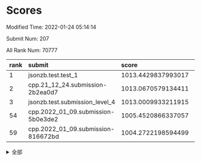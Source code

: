 # Scores

Modified Time: 2022-01-24 05:14:14

Submit Num: 207

All Rank Num: 70777

| rank |               submit               |       score        |       sigma        | pk_num |
| :--- | :--------------------------------- | :----------------- | :----------------- | :----- |
| 1    | jsonzb.test.test_1                 | 1013.4429837993017 | 0.8166744532480861 | 1368   |
| 2    | cpp.21_12_24.submission-2b2ea0d7   | 1013.0670579134411 | 0.8222145503664658 | 1367   |
| 3    | jsonzb.test.submission_level_4     | 1013.0009933211915 | 0.8228832238683821 | 1365   |
| 54   | cpp.2022_01_09.submission-5b0e3de2 | 1005.4520866337057 | 0.7300801640789288 | 1366   |
| 59   | cpp.2022_01_09.submission-816672bd | 1004.2722198594499 | 0.7044656836205204 | 1371   |


<details>
<summary>全部</summary>

| rank |                 submit                 |       score        |       sigma        | pk_num |
| :--- | :------------------------------------- | :----------------- | :----------------- | :----- |
| 1    | jsonzb.test.test_1                     | 1013.4429837993017 | 0.8166744532480861 | 1368   |
| 2    | cpp.21_12_24.submission-2b2ea0d7       | 1013.0670579134411 | 0.8222145503664658 | 1367   |
| 3    | jsonzb.test.submission_level_4         | 1013.0009933211915 | 0.8228832238683821 | 1365   |
| 4    | gobigger.level_3.submission_level_3_38 | 1011.576466196949  | 0.7961729344607649 | 1368   |
| 5    | gobigger.level_3.submission_level_3_41 | 1011.1628520945417 | 0.7825745673339509 | 1368   |
| 6    | gobigger.level_3.submission_level_3_45 | 1011.1325534704476 | 0.8016036480258013 | 1362   |
| 7    | gobigger.level_3.submission_level_3_26 | 1011.0751956873909 | 0.765213238623883  | 1368   |
| 8    | gobigger.level_3.submission_level_3_25 | 1011.06428521272   | 0.7710746158365396 | 1370   |
| 9    | gobigger.level_3.submission_level_3_31 | 1011.0566855556586 | 0.7508941082331012 | 1358   |
| 10   | gobigger.level_3.submission_level_3_6  | 1010.9668550697588 | 0.7817921495146378 | 1372   |
| 11   | gobigger.level_3.submission_level_3_16 | 1010.950020307386  | 0.7776730145054385 | 1371   |
| 12   | gobigger.level_3.submission_level_3_32 | 1010.9496907333853 | 0.7685097490196122 | 1367   |
| 13   | gobigger.level_3.submission_level_3_1  | 1010.8711849751917 | 0.7777177267060918 | 1365   |
| 14   | gobigger.level_3.submission_level_3_42 | 1010.7995150935676 | 0.757210644404658  | 1372   |
| 15   | gobigger.level_3.submission_level_3_40 | 1010.7613895412937 | 0.7626174220587834 | 1370   |
| 16   | gobigger.level_3.submission_level_3_15 | 1010.6683062306637 | 0.7827272874098133 | 1367   |
| 17   | gobigger.level_3.submission_level_3_48 | 1010.6595117540413 | 0.7646380819558044 | 1368   |
| 18   | gobigger.level_3.submission_level_3_28 | 1010.6468278819141 | 0.7677045888815401 | 1372   |
| 19   | gobigger.level_3.submission_level_3_37 | 1010.6316432735953 | 0.7814729849481534 | 1371   |
| 20   | gobigger.level_3.submission_level_3_4  | 1010.5453077367865 | 0.8025254047737801 | 1368   |
| 21   | gobigger.level_3.submission_level_3_10 | 1010.5145800291716 | 0.7575184193455511 | 1368   |
| 22   | gobigger.level_3.submission_level_3_2  | 1010.5008792476909 | 0.7648415946563727 | 1362   |
| 23   | gobigger.level_3.submission_level_3_21 | 1010.4797383263154 | 0.7660140173630241 | 1365   |
| 24   | gobigger.level_3.submission_level_3_46 | 1010.3768353093363 | 0.7584994526435413 | 1369   |
| 25   | gobigger.level_3.submission_level_3_3  | 1010.318989910205  | 0.7595608937561815 | 1368   |
| 26   | gobigger.level_3.submission_level_3_30 | 1010.2071034832039 | 0.7597077788771478 | 1368   |
| 27   | gobigger.level_3.submission_level_3_29 | 1010.1938810868569 | 0.7505539719003365 | 1370   |
| 28   | gobigger.level_3.submission_level_3_27 | 1010.0480818956748 | 0.7725610983309208 | 1367   |
| 29   | gobigger.level_3.submission_level_3_17 | 1010.0200235353165 | 0.7598205991729002 | 1368   |
| 30   | gobigger.level_3.submission_level_3_13 | 1009.9558060937917 | 0.7461307157672873 | 1370   |
| 31   | gobigger.level_3.submission_level_3_0  | 1009.9034241404298 | 0.7356754433082764 | 1365   |
| 32   | gobigger.level_3.submission_level_3_7  | 1009.7758284635489 | 0.77368237185701   | 1366   |
| 33   | gobigger.level_3.submission_level_3_24 | 1009.6373580667973 | 0.759831353695696  | 1367   |
| 34   | gobigger.level_3.submission_level_3_8  | 1009.5712068204238 | 0.7518906524665854 | 1362   |
| 35   | gobigger.level_3.submission_level_3_44 | 1009.5496389433862 | 0.7575303852500019 | 1367   |
| 36   | gobigger.level_3.submission_level_3_36 | 1009.5216943476315 | 0.7603217008883691 | 1372   |
| 37   | gobigger.level_3.submission_level_3_14 | 1009.508934107309  | 0.7528477352234908 | 1370   |
| 38   | gobigger.level_3.submission_level_3_39 | 1009.5088359618064 | 0.7599322314418794 | 1370   |
| 39   | gobigger.level_3.submission_level_3_20 | 1009.5021833760812 | 0.7769424350204576 | 1361   |
| 40   | gobigger.level_3.submission_level_3_19 | 1009.45664717179   | 0.7524069348825508 | 1368   |
| 41   | gobigger.level_3.submission_level_3_49 | 1009.440415711904  | 0.7856956004916116 | 1363   |
| 42   | gobigger.level_3.submission_level_3_11 | 1009.2923438968936 | 0.7472717389150075 | 1369   |
| 43   | gobigger.level_3.submission_level_3_22 | 1009.1726674185179 | 0.7748580646493237 | 1371   |
| 44   | gobigger.level_3.submission_level_3_23 | 1009.1253321496805 | 0.7653096390328257 | 1365   |
| 45   | gobigger.level_3.submission_level_3_47 | 1009.0834868450844 | 0.742465943460649  | 1370   |
| 46   | gobigger.level_3.submission_level_3_5  | 1008.9595352942086 | 0.7547413914020626 | 1362   |
| 47   | gobigger.level_3.submission_level_3_33 | 1008.8943398072968 | 0.7515637664658011 | 1372   |
| 48   | gobigger.level_3.submission_level_3_9  | 1008.7393912999268 | 0.7372118039470674 | 1370   |
| 49   | gobigger.level_3.submission_level_3_34 | 1008.6740941053508 | 0.7526793758641013 | 1367   |
| 50   | gobigger.level_3.submission_level_3_43 | 1008.585287361417  | 0.7528323293693562 | 1371   |
| 51   | gobigger.level_3.submission_level_3_18 | 1008.3761738152563 | 0.7334738863338384 | 1366   |
| 52   | gobigger.level_3.submission_level_3_12 | 1008.3376897449076 | 0.7493179821611639 | 1367   |
| 53   | gobigger.level_3.submission_level_3_35 | 1008.1428271402483 | 0.7582728416765054 | 1372   |
| 54   | cpp.2022_01_09.submission-5b0e3de2     | 1005.4520866337057 | 0.7300801640789288 | 1366   |
| 55   | gobigger.level_1.submission_level_1_35 | 1004.7666626910082 | 0.7224672846565596 | 1365   |
| 56   | gobigger.level_1.submission_level_1_49 | 1004.5919612756559 | 0.7309568429082172 | 1369   |
| 57   | gobigger.level_1.submission_level_1_1  | 1004.4160746413306 | 0.7206122329634861 | 1363   |
| 58   | gobigger.level_1.submission_level_1_5  | 1004.305461244036  | 0.7268412709662768 | 1366   |
| 59   | cpp.2022_01_09.submission-816672bd     | 1004.2722198594499 | 0.7044656836205204 | 1371   |
| 60   | gobigger.level_1.submission_level_1_3  | 1004.2177243555533 | 0.729435206324953  | 1368   |
| 61   | gobigger.level_1.submission_level_1_24 | 1004.1453693933428 | 0.7133634382987384 | 1369   |
| 62   | gobigger.level_1.submission_level_1_7  | 1004.1005012462025 | 0.7321787621911262 | 1365   |
| 63   | gobigger.level_1.submission_level_1_11 | 1004.0456498305081 | 0.7195201992772393 | 1373   |
| 64   | gobigger.level_1.submission_level_1_46 | 1003.9489902928357 | 0.7164509002795248 | 1363   |
| 65   | gobigger.level_1.submission_level_1_16 | 1003.9354592135275 | 0.719943178834423  | 1368   |
| 66   | gobigger.level_1.submission_level_1_34 | 1003.8782202619403 | 0.7331941744036333 | 1370   |
| 67   | gobigger.level_1.submission_level_1_17 | 1003.7251515400521 | 0.7122957007473176 | 1366   |
| 68   | gobigger.level_1.submission_level_1_27 | 1003.6968314601761 | 0.7156967359655303 | 1368   |
| 69   | gobigger.level_1.submission_level_1_44 | 1003.6723541001958 | 0.7287173316851093 | 1372   |
| 70   | gobigger.level_1.submission_level_1_41 | 1003.6431000485711 | 0.7137204533765591 | 1367   |
| 71   | gobigger.level_1.submission_level_1_21 | 1003.5563100803939 | 0.7134740112152796 | 1371   |
| 72   | gobigger.level_1.submission_level_1_2  | 1003.5435467842827 | 0.7118858617394577 | 1371   |
| 73   | gobigger.level_1.submission_level_1_32 | 1003.4036664897413 | 0.7194897454055279 | 1363   |
| 74   | gobigger.level_1.submission_level_1_40 | 1003.3710234085695 | 0.7276138444660448 | 1367   |
| 75   | gobigger.level_1.submission_level_1_39 | 1003.361612583263  | 0.7061108895863506 | 1369   |
| 76   | gobigger.level_1.submission_level_1_38 | 1003.2688352177124 | 0.7129220736480856 | 1371   |
| 77   | gobigger.level_1.submission_level_1_45 | 1003.216600346941  | 0.715949947117307  | 1372   |
| 78   | gobigger.level_1.submission_level_1_23 | 1003.2086921281066 | 0.7113408762536552 | 1368   |
| 79   | gobigger.level_1.submission_level_1_22 | 1003.1699403679919 | 0.7023773338928793 | 1371   |
| 80   | gobigger.level_1.submission_level_1_33 | 1003.1607500530383 | 0.7183293321326353 | 1369   |
| 81   | gobigger.level_1.submission_level_1_28 | 1003.140999470618  | 0.7244408412272785 | 1368   |
| 82   | gobigger.level_1.submission_level_1_13 | 1003.0506078467923 | 0.7104502817362566 | 1369   |
| 83   | gobigger.level_1.submission_level_1_19 | 1002.9848000192227 | 0.7160525435246806 | 1365   |
| 84   | gobigger.level_1.submission_level_1_6  | 1002.9370969260071 | 0.722672185768942  | 1368   |
| 85   | gobigger.level_1.submission_level_1_4  | 1002.9158682738324 | 0.713453981940023  | 1374   |
| 86   | gobigger.level_1.submission_level_1_30 | 1002.8925034655648 | 0.7227910991067227 | 1369   |
| 87   | gobigger.level_1.submission_level_1_0  | 1002.879798124978  | 0.7156446804214317 | 1369   |
| 88   | gobigger.level_1.submission_level_1_20 | 1002.867079719206  | 0.713736127157515  | 1375   |
| 89   | gobigger.level_1.submission_level_1_42 | 1002.856915391057  | 0.7110850022646862 | 1371   |
| 90   | gobigger.level_1.submission_level_1_26 | 1002.8271611276385 | 0.7219553314774073 | 1369   |
| 91   | gobigger.level_1.submission_level_1_9  | 1002.7694908153135 | 0.7127086025886185 | 1371   |
| 92   | gobigger.level_1.submission_level_1_31 | 1002.7559646032585 | 0.7061427327701368 | 1362   |
| 93   | gobigger.level_1.submission_level_1_8  | 1002.7227147674166 | 0.6965522340529041 | 1363   |
| 94   | gobigger.level_1.submission_level_1_37 | 1002.6276689258624 | 0.7205802408334702 | 1369   |
| 95   | gobigger.level_1.submission_level_1_25 | 1002.513756931708  | 0.7159172780258461 | 1367   |
| 96   | gobigger.level_1.submission_level_1_14 | 1002.39212484278   | 0.7339031550341432 | 1361   |
| 97   | gobigger.level_1.submission_level_1_15 | 1002.3736799968422 | 0.7099668276011014 | 1367   |
| 98   | gobigger.level_1.submission_level_1_48 | 1002.3651957346782 | 0.7064632349326905 | 1363   |
| 99   | gobigger.level_1.submission_level_1_43 | 1002.3443903463925 | 0.7087600565834387 | 1369   |
| 100  | gobigger.level_1.submission_level_1_36 | 1002.3317951524687 | 0.7133459925449487 | 1367   |
| 101  | gobigger.level_1.submission_level_1_29 | 1002.3301707911567 | 0.7200208673887645 | 1358   |
| 102  | gobigger.level_1.submission_level_1_18 | 1002.3068690998348 | 0.7083285404928746 | 1369   |
| 103  | gobigger.level_1.submission_level_1_47 | 1002.2350296235498 | 0.7076284438288675 | 1367   |
| 104  | gobigger.level_1.submission_level_1_10 | 1002.1975710692891 | 0.7196016266510827 | 1365   |
| 105  | gobigger.level_1.submission_level_1_12 | 1001.450236080733  | 0.7166183931430019 | 1367   |
| 106  | gobigger.random.submission_random_18   | 997.3726371599021  | 0.7187981739912953 | 1368   |
| 107  | gobigger.random.submission_random_14   | 996.8445442042309  | 0.7050110505845457 | 1366   |
| 108  | gobigger.random.submission_random_5    | 996.7964224828943  | 0.7153479168893238 | 1365   |
| 109  | gobigger.random.submission_random_47   | 996.7926404363664  | 0.7137296507704509 | 1361   |
| 110  | gobigger.random.submission_random_20   | 996.674799224542   | 0.7127692691709439 | 1362   |
| 111  | gobigger.random.submission_random_13   | 996.6593999655606  | 0.6989586473200419 | 1360   |
| 112  | gobigger.random.submission_random_41   | 996.6092107730302  | 0.7123701092054935 | 1368   |
| 113  | gobigger.random.submission_random_44   | 996.4978150576262  | 0.7013250142453122 | 1367   |
| 114  | gobigger.random.submission_random_21   | 996.4098587757571  | 0.7002242953701213 | 1369   |
| 115  | gobigger.random.submission_random_15   | 996.4058165213462  | 0.706056968791993  | 1364   |
| 116  | gobigger.random.submission_random_22   | 996.3392960739113  | 0.7163829655176817 | 1370   |
| 117  | gobigger.random.submission_random_42   | 996.3296523966056  | 0.7066760338394593 | 1365   |
| 118  | gobigger.random.submission_random_25   | 996.2499005647118  | 0.7235462609677705 | 1366   |
| 119  | gobigger.random.submission_random_24   | 996.1901847505183  | 0.7218543365570974 | 1372   |
| 120  | gobigger.random.submission_random_31   | 996.1478462092352  | 0.7092786216217429 | 1370   |
| 121  | gobigger.random.submission_random_27   | 996.1381964212057  | 0.7171065860805806 | 1369   |
| 122  | gobigger.random.submission_random_26   | 996.109057277599   | 0.7093836266007677 | 1369   |
| 123  | gobigger.random.submission_random_37   | 996.077017104123   | 0.7033193035131204 | 1368   |
| 124  | gobigger.random.submission_random_48   | 996.0394808005615  | 0.7180613625383253 | 1372   |
| 125  | gobigger.random.submission_random_43   | 996.0359965759719  | 0.70337022924072   | 1369   |
| 126  | gobigger.random.submission_random_1    | 996.0045520328352  | 0.7078684454987517 | 1363   |
| 127  | gobigger.random.submission_random_28   | 995.9872659112021  | 0.7040401313199128 | 1366   |
| 128  | gobigger.random.submission_random_8    | 995.9701789028911  | 0.7028747147495366 | 1367   |
| 129  | gobigger.random.submission_random_9    | 995.8411442845182  | 0.7142612205864982 | 1372   |
| 130  | gobigger.random.submission_random_17   | 995.8352075176584  | 0.7205475606581679 | 1367   |
| 131  | gobigger.random.submission_random_0    | 995.8099040937834  | 0.7145284371978792 | 1367   |
| 132  | gobigger.random.submission_random_29   | 995.779562327932   | 0.7123358383024622 | 1373   |
| 133  | gobigger.random.submission_random_16   | 995.7404014486474  | 0.7135082665615723 | 1367   |
| 134  | gobigger.random.submission_random_49   | 995.7395166054827  | 0.7233956991197011 | 1369   |
| 135  | gobigger.random.submission_random_38   | 995.5703340788822  | 0.7313393593106602 | 1364   |
| 136  | gobigger.random.submission_random_45   | 995.5324833009579  | 0.7145973963542208 | 1370   |
| 137  | gobigger.random.submission_random_32   | 995.5269018643684  | 0.7220516343533274 | 1362   |
| 138  | gobigger.random.submission_random_36   | 995.5030410327896  | 0.7358769573693557 | 1366   |
| 139  | gobigger.random.submission_random_10   | 995.4799439950762  | 0.7023182242745285 | 1369   |
| 140  | gobigger.random.submission_random_2    | 995.4396703833545  | 0.7048288116805479 | 1373   |
| 141  | gobigger.random.submission_random_7    | 995.3803920671464  | 0.7232548407347946 | 1368   |
| 142  | gobigger.random.submission_random_4    | 995.3771625324654  | 0.7013668876549782 | 1370   |
| 143  | gobigger.random.submission_random_46   | 995.2796686491837  | 0.7225210401545922 | 1371   |
| 144  | gobigger.random.submission_random_6    | 995.2523685328437  | 0.7340463757550814 | 1361   |
| 145  | gobigger.random.submission_random_23   | 995.2183508237603  | 0.7062260646351168 | 1362   |
| 146  | gobigger.random.submission_random_34   | 995.0753148240356  | 0.7075648620672588 | 1370   |
| 147  | gobigger.random.submission_random_30   | 995.0562370533382  | 0.7127921425738899 | 1369   |
| 148  | gobigger.random.submission_random_33   | 994.9768951947403  | 0.7172341983808107 | 1363   |
| 149  | gobigger.random.submission_random_40   | 994.9453835676384  | 0.7191005279477682 | 1371   |
| 150  | gobigger.random.submission_random_39   | 994.8715147537445  | 0.7132454585882256 | 1371   |
| 151  | gobigger.random.submission_random_3    | 994.7848212481969  | 0.7061845716305062 | 1369   |
| 152  | gobigger.random.submission_random_11   | 994.7301604881327  | 0.7089344658647337 | 1364   |
| 153  | gobigger.random.submission_random_35   | 994.4055267763481  | 0.7313985878946593 | 1372   |
| 154  | gobigger.random.submission_random_12   | 994.1602502105103  | 0.7214299265240648 | 1367   |
| 155  | gobigger.random.submission_random_19   | 994.1392764195531  | 0.7139547315650139 | 1367   |
| 156  | gobigger.level_2.submission_level_2_48 | 994.1141857976307  | 0.724818341266932  | 1370   |
| 157  | gobigger.level_2.submission_level_2_17 | 994.088593283128   | 0.7437256975316522 | 1368   |
| 158  | gobigger.level_2.submission_level_2_38 | 993.6888326895618  | 0.7438313658928487 | 1369   |
| 159  | gobigger.level_2.submission_level_2_16 | 993.641865302153   | 0.7309769543159083 | 1364   |
| 160  | gobigger.level_2.submission_level_2_19 | 993.5439132418035  | 0.7391943186113956 | 1370   |
| 161  | gobigger.level_2.submission_level_2_7  | 993.4955602995275  | 0.7381567298355115 | 1371   |
| 162  | gobigger.level_2.submission_level_2_25 | 993.3055552953189  | 0.7392759278086171 | 1373   |
| 163  | gobigger.level_2.submission_level_2_40 | 993.2854429415788  | 0.7305003238972173 | 1369   |
| 164  | gobigger.level_2.submission_level_2_15 | 992.9812193205951  | 0.7559800860415062 | 1366   |
| 165  | gobigger.level_2.submission_level_2_12 | 992.9747176092167  | 0.7400043165181397 | 1368   |
| 166  | gobigger.level_2.submission_level_2_45 | 992.9703706437472  | 0.7578430196348171 | 1368   |
| 167  | gobigger.level_2.submission_level_2_47 | 992.4570195522081  | 0.7492858129925236 | 1367   |
| 168  | gobigger.level_2.submission_level_2_34 | 992.4506180767551  | 0.7374794647566018 | 1368   |
| 169  | gobigger.level_2.submission_level_2_31 | 992.4418998463863  | 0.7280689630791196 | 1362   |
| 170  | gobigger.level_2.submission_level_2_3  | 992.4410029941316  | 0.7499295533461823 | 1370   |
| 171  | gobigger.level_2.submission_level_2_5  | 992.4167668999246  | 0.736539730538053  | 1367   |
| 172  | gobigger.level_2.submission_level_2_28 | 992.401796464595   | 0.7480383793341954 | 1368   |
| 173  | gobigger.level_2.submission_level_2_18 | 992.3868321712318  | 0.7357350737606002 | 1362   |
| 174  | gobigger.level_2.submission_level_2_30 | 992.3100797499967  | 0.7412225269743871 | 1371   |
| 175  | gobigger.level_2.submission_level_2_35 | 992.2985975230933  | 0.7305042883605936 | 1364   |
| 176  | gobigger.level_2.submission_level_2_1  | 992.2732558405897  | 0.7676347835962686 | 1367   |
| 177  | gobigger.level_2.submission_level_2_4  | 992.2320313273134  | 0.7354367077464756 | 1368   |
| 178  | gobigger.level_2.submission_level_2_9  | 992.1831786990689  | 0.7570197584913924 | 1362   |
| 179  | gobigger.level_2.submission_level_2_2  | 992.1356036250503  | 0.7695466783576448 | 1367   |
| 180  | gobigger.level_2.submission_level_2_49 | 992.1197008686745  | 0.7492971638791277 | 1368   |
| 181  | gobigger.level_2.submission_level_2_13 | 992.1109036808216  | 0.7341110994986432 | 1368   |
| 182  | gobigger.level_2.submission_level_2_46 | 992.1012919072471  | 0.7559262433422976 | 1366   |
| 183  | gobigger.level_2.submission_level_2_21 | 992.0258155070858  | 0.7665287740184984 | 1369   |
| 184  | gobigger.level_2.submission_level_2_6  | 991.9322808738939  | 0.7479475730360342 | 1370   |
| 185  | gobigger.level_2.submission_level_2_22 | 991.8527078825557  | 0.7294009081371712 | 1366   |
| 186  | gobigger.level_2.submission_level_2_14 | 991.8188047612804  | 0.756538518689585  | 1366   |
| 187  | gobigger.level_2.submission_level_2_8  | 991.7872496015123  | 0.7637228252764713 | 1365   |
| 188  | gobigger.level_2.submission_level_2_41 | 991.7562288133746  | 0.7291965122548139 | 1372   |
| 189  | gobigger.level_2.submission_level_2_0  | 991.7084741181756  | 0.7555627783554406 | 1366   |
| 190  | gobigger.level_2.submission_level_2_44 | 991.6316664683744  | 0.7464953994059988 | 1372   |
| 191  | gobigger.level_2.submission_level_2_10 | 991.6078028111959  | 0.7344140434733942 | 1371   |
| 192  | gobigger.level_2.submission_level_2_36 | 991.5974341949617  | 0.74075479407062   | 1370   |
| 193  | gobigger.level_2.submission_level_2_24 | 991.5616157456839  | 0.7648466373017515 | 1366   |
| 194  | gobigger.level_2.submission_level_2_42 | 991.4532876363143  | 0.7440212759303969 | 1369   |
| 195  | gobigger.level_2.submission_level_2_23 | 991.41282958988    | 0.7717746982083951 | 1366   |
| 196  | gobigger.level_2.submission_level_2_29 | 991.3992627867937  | 0.7618907068438343 | 1369   |
| 197  | gobigger.level_2.submission_level_2_43 | 991.3847933805985  | 0.7572342168804379 | 1374   |
| 198  | gobigger.level_2.submission_level_2_27 | 991.3522512467879  | 0.7435897535147254 | 1364   |
| 199  | gobigger.level_2.submission_level_2_20 | 991.1409428773208  | 0.7505601566317907 | 1371   |
| 200  | gobigger.level_2.submission_level_2_32 | 991.137131513812   | 0.7446891961302997 | 1367   |
| 201  | gobigger.level_2.submission_level_2_37 | 990.6867471613526  | 0.7658227761505073 | 1370   |
| 202  | gobigger.level_2.submission_level_2_26 | 990.6259472990051  | 0.7771743124346374 | 1369   |
| 203  | gobigger.level_2.submission_level_2_39 | 990.4189645068076  | 0.7672012119698097 | 1368   |
| 204  | gobigger.level_2.submission_level_2_33 | 990.1066568252858  | 0.7628049729741208 | 1368   |
| 205  | gobigger.level_2.submission_level_2_11 | 989.8122793475876  | 0.7742664635531562 | 1368   |
| 206  | gobigger.none.submission_none_1        | 977.865578046076   | 1.3087209607464034 | 1366   |
| 207  | gobigger.none.submission_none_0        | 974.6996271999075  | 1.5552902013696526 | 1370   |

</details>